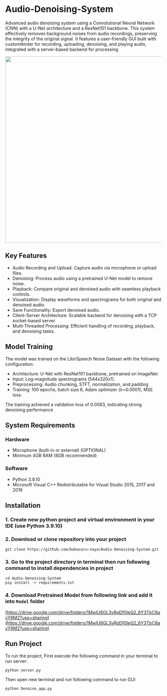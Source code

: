 # Audio-Denoising-System
Advanced audio denoising system using a Convolutional Neural Network (CNN) with a U-Net architecture and a ResNet101 backbone. This system effectively removes background noises from audio recordings, preserving the integrity of the original signal. It features a user-friendly GUI built with customtkinter for recording, uploading, denoising, and playing audio, integrated with a server-based backend for processing

<img src="https://github.com/user-attachments/assets/1f5f91a7-0141-4131-b795-6ed09557293d" width="600"/>

## Key Features
- Audio Recording and Upload: Capture audio via microphone or upload files.
- Denoising: Process audio using a pretrained U-Net model to remove noise.
- Playback: Compare original and denoised audio with seamless playback controls.
- Visualization: Display waveforms and spectrograms for both original and denoised audio.
- Save Functionality: Export denoised audio.
- Client-Server Architecture: Scalable backend for denoising with a TCP socket-based server.
- Multi-Threaded Processing: Efficient handling of recording, playback, and denoising tasks.

## Model Training

The model was trained on the LibriSpeech Noise Dataset with the following configuration:

- Architecture: U-Net with ResNet101 backbone, pretrained on ImageNet.
- Input: Log-magnitude spectrograms (544x320x1).
- Preprocessing: Audio chunking, STFT, normalization, and padding
- Training: 100 epochs, batch size 6, Adam optimizer (lr=0.0001), MSE loss.
  
The training achieved a validation loss of 0.0083, indicating strong denoising performance

## System Requirements
### Hardware
- Microphone (built-in or external) (OPTIONAL)
- Minimum 4GB RAM (8GB recommended)

### Software
- Python 3.9.10
- Microsoft Visual C++ Redistributable for Visual Studio 2015, 2017 and 2019

## Installation
### 1. Create new python project and virtual environment in your IDE (use Python 3.9.10)
### 2. Download or clone repository into your project
```
git clone https://github.com/bahasuru-naya/Audio-Denoising-System.git
```
### 3. Go to the project directory in terminal then run following command to install dependencies in project
```
cd Audio-Denoising-System
pip install -r requirements.txt
 ```
### 4. Download Pretrained Model from following link and add it into `Model` folder
[https://drive.google.com/drive/folders/1MwlU6GL3yRqDf0leQ2_6Y3TbC6avY8M2?usp=sharing](https://drive.google.com/drive/folders/1MwlU6GL3yRqDf0leQ2_6Y3TbC6avY8M2?usp=sharing)

## Run Project
To run the project, First execute the following command in your terminal to run server:
```
python server.py  
 ```
Then open new terminal and run following command to run GUI
```
python Denoise_app.py  
 ```


